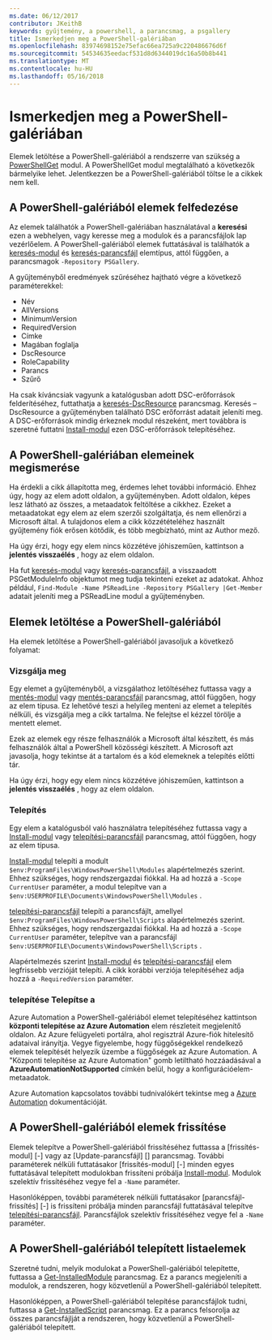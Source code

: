```yaml
---
ms.date: 06/12/2017
contributor: JKeithB
keywords: gyűjtemény, a powershell, a parancsmag, a psgallery
title: Ismerkedjen meg a PowerShell-galériában
ms.openlocfilehash: 83974698152e75efac66ea725a9c220486676d6f
ms.sourcegitcommit: 54534635eedacf531d8d6344019dc16a50b8b441
ms.translationtype: MT
ms.contentlocale: hu-HU
ms.lasthandoff: 05/16/2018
---
```

# <a name="get-started-with-the-powershell-gallery"></a>Ismerkedjen meg a PowerShell-galériában

Elemek letöltése a PowerShell-galériából a rendszerre van szükség a [PowerShellGet](/powershell/module/powershellget) modul. A PowerShellGet modul megtalálható a következők bármelyike lehet. Jelentkezzen be a PowerShell-galériából töltse le a cikkek nem kell.

## <a name="discovering-items-from-the-powershell-gallery"></a>A PowerShell-galériából elemek felfedezése

Az elemek találhatók a PowerShell-galériában használatával a **keresési** ezen a webhelyen, vagy keresse meg a modulok és a parancsfájlok lap vezérlőelem. A PowerShell-galériából elemek futtatásával is találhatók a [keresés-modul][] és [keresés-parancsfájl][] elemtípus, attól függően, a parancsmagok `-Repository PSGallery`.

A gyűjteményből eredmények szűréséhez hajtható végre a következő paraméterekkel:

- Név
- AllVersions
- MinimumVersion
- RequiredVersion
- Címke
- Magában foglalja
- DscResource
- RoleCapability
- Parancs
- Szűrő

Ha csak kíváncsiak vagyunk a katalógusban adott DSC-erőforrások felderítéséhez, futtathatja a [keresés-DscResource] parancsmag. Keresés – DscResource a gyűjteményben található DSC erőforrást adatait jeleníti meg.
A DSC-erőforrások mindig érkeznek modul részeként, mert továbbra is szeretné futtatni [Install-modul][] ezen DSC-erőforrások telepítéséhez.

## <a name="learning-about-items-in-the-powershell-gallery"></a>A PowerShell-galériában elemeinek megismerése

Ha érdekli a cikk állapította meg, érdemes lehet további információ. Ehhez úgy, hogy az elem adott oldalon, a gyűjteményben. Adott oldalon, képes lesz látható az összes, a metaadatok feltöltése a cikkhez. Ezeket a metaadatokat egy elem az elem szerzői szolgáltatja, és nem ellenőrzi a Microsoft által. A tulajdonos elem a cikk közzétételéhez használt gyűjtemény fiók erősen kötődik, és több megbízható, mint az Author mező.

Ha úgy érzi, hogy egy elem nincs közzétéve jóhiszeműen, kattintson a **jelentés visszaélés** , hogy az elem oldalon.

Ha fut [keresés-modul][] vagy [keresés-parancsfájl][], a visszaadott PSGetModuleInfo objektumot meg tudja tekinteni ezeket az adatokat. Ahhoz például, `Find-Module -Name PSReadLine -Repository PSGallery |Get-Member` adatait jeleníti meg a PSReadLine modul a gyűjteményben.

## <a name="downloading-items-from-the-powershell-gallery"></a>Elemek letöltése a PowerShell-galériából

Ha elemek letöltése a PowerShell-galériából javasoljuk a következő folyamat:

### <a name="inspect"></a>Vizsgálja meg

Egy elemet a gyűjteményből, a vizsgálathoz letöltéséhez futtassa vagy a [mentés-modul][] vagy [mentés-parancsfájl][] parancsmag, attól függően, hogy az elem típusa. Ez lehetővé teszi a helyileg menteni az elemet a telepítés nélküli, és vizsgálja meg a cikk tartalma. Ne felejtse el kézzel törölje a mentett elemet.

Ezek az elemek egy része felhasználók a Microsoft által készített, és más felhasználók által a PowerShell közösségi készített.
A Microsoft azt javasolja, hogy tekintse át a tartalom és a kód elemeknek a telepítés előtti tár.

Ha úgy érzi, hogy egy elem nincs közzétéve jóhiszeműen, kattintson a **jelentés visszaélés** , hogy az elem oldalon.

### <a name="install"></a>Telepítés

Egy elem a katalógusból való használatra telepítéséhez futtassa vagy a [Install-modul][] vagy [telepítési-parancsfájl][] parancsmag, attól függően, hogy az elem típusa.

[Install-modul][] telepíti a modult `$env:ProgramFiles\WindowsPowerShell\Modules` alapértelmezés szerint.
Ehhez szükséges, hogy rendszergazdai fiókkal. Ha ad hozzá a `-Scope CurrentUser` paraméter, a modul telepítve van a `$env:USERPROFILE\Documents\WindowsPowerShell\Modules` .

[telepítési-parancsfájl][] telepíti a parancsfájlt, amellyel `$env:ProgramFiles\WindowsPowerShell\Scripts` alapértelmezés szerint.
Ehhez szükséges, hogy rendszergazdai fiókkal. Ha ad hozzá a `-Scope CurrentUser` paraméter, telepítve van a parancsfájl `$env:USERPROFILE\Documents\WindowsPowerShell\Scripts` .

Alapértelmezés szerint [Install-modul][] és [telepítési-parancsfájl][] elem legfrissebb verzióját telepíti.
A cikk korábbi verziója telepítéséhez adja hozzá a `-RequiredVersion` paraméter.

### <a name="deploy"></a>telepítése Telepítse a

Azure Automation a PowerShell-galériából elemet telepítéséhez kattintson **központi telepítése az Azure Automation** elem részleteit megjelenítő oldalon. Az Azure felügyeleti portálra, ahol regisztrál Azure-fiók hitelesítő adataival irányítja. Vegye figyelembe, hogy függőségekkel rendelkező elemek telepítését helyezik üzembe a függőségek az Azure Automation. A "Központi telepítése az Azure Automation" gomb letiltható hozzáadásával a **AzureAutomationNotSupported** címkén belül, hogy a konfigurációelem-metaadatok.

Azure Automation kapcsolatos további tudnivalókért tekintse meg a [Azure Automation](/azure/automation) dokumentációját.

## <a name="updating-items-from-the-powershell-gallery"></a>A PowerShell-galériából elemek frissítése

Elemek telepítve a PowerShell-galériából frissítéséhez futtassa a [frissítés-modul] [-] vagy az [Update-parancsfájl] [] parancsmag. További paraméterek nélküli futtatásakor [frissítés-modul] [-] minden egyes futtatásával telepített modulokban frissíteni próbálja [Install-modul][]. Modulok szelektív frissítéséhez vegye fel a `-Name` paraméter.

Hasonlóképpen, további paraméterek nélküli futtatásakor [parancsfájl-frissítés] [-] is frissíteni próbálja minden parancsfájl futtatásával telepítve [telepítési-parancsfájl][]. Parancsfájlok szelektív frissítéséhez vegye fel a `-Name` paraméter.

## <a name="list-items-that-you-have-installed-from-the-powershell-gallery"></a>A PowerShell-galériából telepített listaelemek

Szeretné tudni, melyik modulokat a PowerShell-galériából telepítette, futtassa a [Get-InstalledModule][] parancsmag. Ez a parancs megjeleníti a modulok, a rendszeren, hogy közvetlenül a PowerShell-galériából telepített.

Hasonlóképpen, a PowerShell-galériából telepítése parancsfájlok tudni, futtassa a [Get-InstalledScript][] parancsmag. Ez a parancs felsorolja az összes parancsfájlját a rendszeren, hogy közvetlenül a PowerShell-galériából telepített.

[keresés-DscResource]: /powershell/module/powershellget/Find-DscResource
[keresés-modul]: /powershell/module/powershellget/Find-Module
[keresés-parancsfájl]: /powershell/module/powershellget/Find-Script
[Get-InstalledModule]: /powershell/module/powershellget/Get-InstalledModule
[Get-InstalledScript]: /powershell/module/powershellget/Get-InstalledScript
[Install-modul]: /powershell/module/powershellget/Install-Module
[telepítési-parancsfájl]: /powershell/module/powershellget/Install-Script
[Publish-Module]: /powershell/module/powershellget/Publish-Module
[Publish-Script]: /powershell/module/powershellget/Publish-Script
[Register-PSRepository]: /powershell/module/powershellget/Register-Repository
[mentés-modul]: /powershell/module/powershellget/Save-Module
[mentés-parancsfájl]: /powershell/module/powershellget/Save-Script